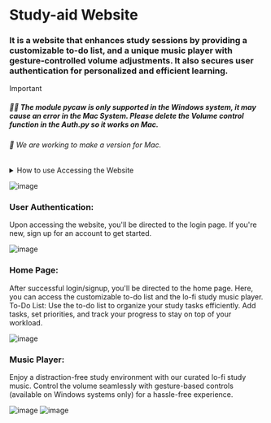 # Study-aid Website

### It is a website that enhances study sessions by providing a customizable to-do list, and a unique music player with gesture-controlled volume adjustments. It also secures user authentication for personalized and efficient learning.

> [!IMPORTANT]
> ##### :face_exhaling: The module pycaw is only supported in the Windows system, it may cause an error in the Mac System. Please delete the Volume control function in the Auth.py so it works on Mac.

###### :monocle_face: We are working to make a version for Mac.

<details>

<summary>How to use Accessing the Website</summary>

Simply run the main.py file to launch the Study Aid Website. Once running, you'll receive the website address to access the web application.

</details>

![image](https://github.com/yidan233/study-aid-website-/assets/160430396/c248426c-0276-4fbd-aec3-34210a975215)

### User Authentication: 
Upon accessing the website, you'll be directed to the login page. If you're new, sign up for an account to get started.

![image](https://github.com/yidan233/study-aid-website-/assets/160430396/f1c53c63-ceb1-4583-9324-50b663e19c61)

### Home Page: 
After successful login/signup, you'll be directed to the home page. Here, you can access the customizable to-do list and the lo-fi study music player. To-Do List: Use the to-do list to organize your study tasks efficiently. Add tasks, set priorities, and track your progress to stay on top of your workload.

![image](https://github.com/yidan233/study-aid-website-/assets/160430396/d05b4571-8feb-4e3c-a4f2-8c97b57de3aa)

### Music Player: 
Enjoy a distraction-free study environment with our curated lo-fi study music. Control the volume seamlessly with gesture-based controls (available on Windows systems only) for a hassle-free experience. 

![image](https://github.com/yidan233/study-aid-website-/assets/160430396/e265b486-436a-4d3d-a48b-886644ac485f)
![image](https://github.com/yidan233/study-aid-website-/assets/160430396/ca5f58d0-b0c2-4eab-b3c1-0e80e5eca251)







